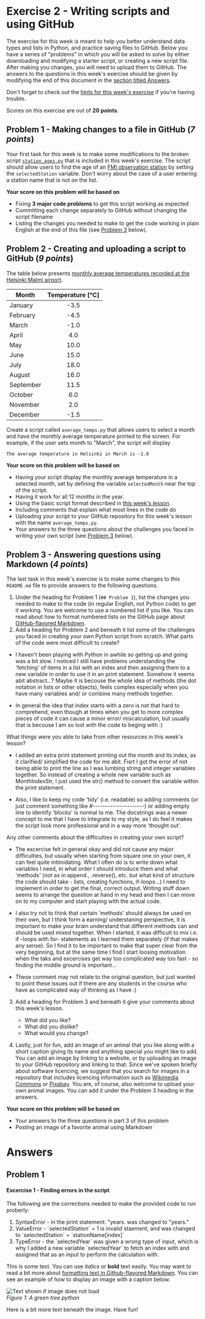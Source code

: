 # Exercise 2 - Writing scripts and using GitHub
The exercise for this week is meant to help you better understand data types and lists in Python, and practice saving files to GitHub.
Below you have a series of "problems" in which you will be asked to solve by either downloading and modifying a starter script, or creating a new script file.
After making you changes, you will need to upload them to GitHub.
The answers to the questions in this week's exercise should be given by modifying the end of this document in the [section titled Answers](#answers).

Don't forget to check out the [hints for this week's exercise](https://geo-python.github.io/2017/lessons/L2/exercise-2-hints.html) if you're having trouble.

Scores on this exercise are out of **20 points**.

## Problem 1 - Making changes to a file in GitHub (*7 points*)
Your first task for this week is to make some modifications to the broken script [`station_ages.py`](station_ages.py) that is included in this week's exercise.
The script should allow users to find the age of an [FMI observation station](http://en.ilmatieteenlaitos.fi/observation-stations) by setting the `selectedStation` variable.
Don't worry about the case of a user entering a station name that is not on the list.

**Your score on this problem will be based on**

- Fixing **3 major code problems** to get this script working as expected
- Committing each change separately to GitHub without changing the script filename
- Listing the changes you needed to make to get the code working in plain English at the end of this file (see [Problem 3](#problem-3) below).

## Problem 2 - Creating and uploading a script to GitHub (*9 points*)
The table below presents [monthly average temperatures recorded at the Helsinki Malmi airport](https://www.timeanddate.com/weather/finland/helsinki/climate).

| Month     | Temperature [°C] |
| --------- | :--------------: |
| January   | -3.5             |
| February  | -4.5             |
| March     | -1.0             |
| April     | 4.0              |
| May       | 10.0             |
| June      | 15.0             |
| July      | 18.0             |
| August    | 16.0             |
| September | 11.5             |
| October   | 6.0              |
| November  | 2.0              |
| December  | -1.5             |

Create a script called `average_temps.py` that allows users to select a month and have the monthly average temperature printed to the screen.
For example, if the user sets month to "March", the script will display

```
The average temperature in Helsinki in March is -1.0
```
**Your score on this problem will be based on**

- Having your script display the monthly average temperature in a selected month, set by defining the variable `selectedMonth` near the top of the script.
- Having it work for all 12 months in the year.
- Using the basic script format described in [this week's lesson](https://geo-python.github.io/2017/lessons/L2/writing-scripts.html).
- Including comments that explain what most lines in the code do
- Uploading your script to your GitHub repository for this week's lesson with the name `average_temps.py`.
- Your answers to the three questions about the challenges you faced in writing your own script (see [Problem 3](#problem-3) below).

## Problem 3 - Answering questions using Markdown (*4 points*)
The last task in this week's exercise is to make some changes to this `README.md` file to provide answers to the following questions.

1. Under the heading for Problem 1 (`## Problem 1`), list the changes you needed to make to the code (in regular English, not Python code) to get it working.
You are welcome to use a numbered list if you like.
You can read about how to format numbered lists on the GitHub page about [GitHub-flavored Markdown](https://help.github.com/articles/basic-writing-and-formatting-syntax/).
2. Add a heading for Problem 2 and beneath it list some of the challenges you faced in creating your own Python script from scratch.
What parts of the code were most difficult to create?

- I haven't been playing with Python in awhile so getting up and going was a bit slow. I noticed I still have problems understanding the 'fetching' of items in a list with an index and then assigning them to a new variable in order to use it in an print statement. Somehow it seems abit abstract...? Maybe it is becouse the whole idea of methods (the dot notation in lists or other objects), feels complex especially when you have many variables and/ or combine many methods together.

- In general the idea that index starts with a zero is not that hard to comprehend, even though at times when you get to more complex pieces of code it can cause a minor error/ miscalculation, but usually that is becouse I am so lost with the code to beging with :)

What things were you able to take from other resources in this week's lesson?

- I added an extra print statement printing out the month and its index, as it clarified/ simplified the code for me abit. Fisrt I got the error of not being able to print the line as I was lumbing string and integer variables together. So instead of creating a whole new variable such as MonthIndexStr, I just used the str() method to convert the variable within the print statement.

- Also, I like to keep my code 'tidy' (i.e. readable) so adding comments (or just comment something like #---------------------) or adding empty line to identify 'blocks' is normal to me. The docstrings was a newer concept to me that I have to integrate to my style, as I do feel it makes the script look more professional and in a way more 'thought out'.

Any other comments about the difficulties in creating your own script?

- The excercise felt in general okay and did not cause any major difficulties, but usually when starting from square one on your own, it can feel quite intimidating. What I often do is to write down what variables I need, in what order I should introduce them and what 'methods' (not as in append., .reverse(), etc. but what kind of structure the code should take - lists, creating functions, if-loops...) I need to implement in order to get the final, correct output. Writing stuff down seems to arrange the question at hand in my head and then I can move on to my computer and start playing with the actual code.

- I also try not to think that certain 'methods' should always be used on their own, but I think form a earning/ understaning perspective, it is important to make your brain understand that different methods can and should be used mixed together. When I started, it was difficult to mix i.e. if -loops with for- statements as I learned them separately (if that makes any sense). So I find it to be important to make that super clear from the very beginning, but at the same time I find I start loosing motivation when the taks and excercises get way too complicated way too fast - so finding the middle ground is important... 

- These comment may not relate to the original question, but just wanted to point these issues out if there are any students in the course who have as complicated way of thinking as I have :) 

3. Add a heading for Problem 3 and beneath it give your comments about this week's lesson.

    - What did you like?
    - What did you dislike?
    - What would you change?
4. Lastly, just for fun, add an image of an animal that you like along with a short caption giving its name and anything special you might like to add.
You can add an image by linking to a website, or by uploading an image to your GitHub repository and linking to that.
Since we've spoken briefly about software licencing, we suggest that you search for images in a repository that includes licencing information such as [Wikimedia Commons](https://commons.wikimedia.org/wiki/Main_Page) or [Pixabay](https://pixabay.com/).
You are, of course, also welcome to upload your own animal images.
You can add it under the Problem 3 heading in the answers.

**Your score on this problem will be based on**

- Your answers to the three questions in part 3 of this problem
- Posting an image of a favorite animal using Markdown

# Answers
## Problem 1

#### Excercise 1 - Finding errors in the script

The following are the corrections needed to make the provided code to run proberly:

1. SyntaxError - in the print statement. "years. was changed to "years." 
2. ValueError - ´selectedStation´ = 1 is invalid staement, and was changed to ´selectedStation´ = ´stationName[index]´
3. TypeError - the ´selectedYear´ was given a wrong type of input, which is why I added a new variable ´selectedYear´ to fetch an index with and assigned that as an input to perform the calculation with. 

This is some text.
You can use *italics* or **bold** text easily.
You may want to read a bit more about [formatting text in Github-flavored Markdown](https://help.github.com/articles/basic-writing-and-formatting-syntax/).
You can see an example of how to display an image with a caption below.

![Text shown if image does not load](Images/green-tree-python.jpg)<br/>
*Figure 1: A green tree python*

Here is a bit more text beneath the image. Have fun!
